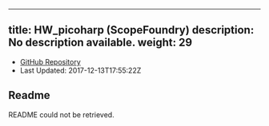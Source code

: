 
---
title: HW_picoharp (ScopeFoundry)
description: No description available.
weight: 29
---
- [GitHub Repository](https://github.com/ScopeFoundry/HW_picoharp)
- Last Updated: 2017-12-13T17:55:22Z
## Readme
README could not be retrieved.
